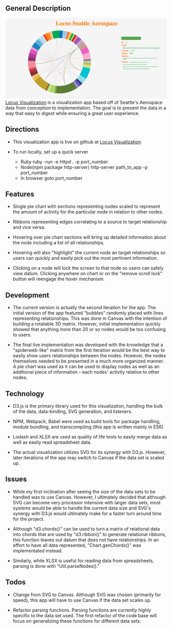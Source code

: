 ## General Description
![Locus Visualization screenshot](lib/Locus_screenshot.png)
[Locus Visualization](https://zhuo-ch.github.io/locus/) is a visualization app based off of Seattle's Aerospace data from conception to implementation. The goal is to present the data in a way that easy to digest while ensuring a great user experience.

## Directions

- This visualization app is live on github at [Locus Visualization](https://zhuo-ch.github.io/locus/).

- To run locally, set up a quick server
  * Ruby ruby -run -e httpd . -p port_number
  * Node(npm package http-server) http-server path_to_app -p port_number
  * In browser goto port_number


## Features

- Single pie chart with sections representing nodes scaled to represent the amount of activity for the particular node in relation to other nodes.

- Ribbons representing edges correlating to a source to target relationship and vice versa.

- Hovering over pie chart sections will bring up detailed information about the node including a list of all relationships.

- Hovering will also "highlight" the current node an target relationships so users can quickly and easily pick out the most pertinent information.

- Clicking on a node will lock the screen to that node so users can safely view datum. Clicking anywhere on chart or on the "remove scroll lock" button will reengage the hover mechanism.

## Development

- The current version is actually the second iteration for the app. The initial version of the app featured "bubbles" randomly placed with lines representing relationships. This was done in Canvas with the intention of building a rotatable 3D matrix. However, initial implementation quickly showed that anything more than 20 or so nodes would be too confusing to users.

- The final live implementation was developed with the knowledge that a "spiderweb-like" matrix from the first iteration would be the best way to easily show users relationships between the nodes. However, the nodes themselves needed to be presented in a much more organized manner. A pie chart was used as it can be used to display nodes as well as an additional piece of information - each nodes' activity relative to other nodes.

## Technology

- D3.js is the primary library used for this visualization, handling the bulk of the data, data-binding, SVG generation, and listeners.

- NPM, Webpack, Babel were used as build tools for package handling, module bundling, and transcompiling (this app is written mainly in ES6).

- Lodash and XLSX are used as quality of life tools to easily merge data as well as easily read spreadsheet data.

- The actual visualization utilizes SVG for its synergy with D3.js. However, later iterations of the app may switch to Canvas if the data set is scaled up.

## Issues

- While my first inclination after seeing the size of the data sets to be handled was to use Canvas. However, I ultimately decided that although SVG can become very processor intensive with larger data sets, most systems would be able to handle the current data size and SVG's synergy with D3.js would ultimately make for a faster turn around time for the project.

- Although "d3.chords()" can be used to turn a matrix of relational data into chords that are used by "d3.ribbon()" to generate relational ribbons, this function leaves out datum that does not have relationships. In an effort to have all data represented, "Chart.genChords()" was implementated instead.

- Similarly, while XLSX is useful for reading data from spreadsheets, parsing is done with "Util.parseNodes()."


## Todos

- Change from SVG to Canvas. Although SVG was chosen (primarily for speed), this app will have to use Canvas if the data set scales up.

- Refactor parsing functions. Parsing functions are currently highly specific to the data set used. The first refactor of the code base will focus on generalizing these functions for different data sets.
